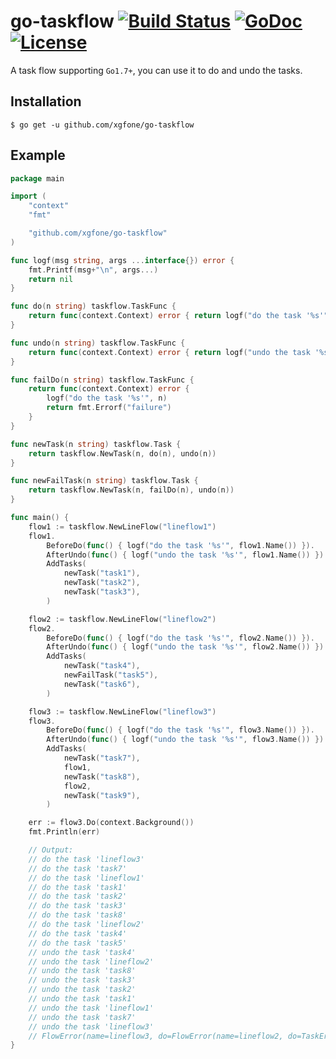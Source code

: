 # go-taskflow [![Build Status](https://api.travis-ci.com/xgfone/go-taskflow.svg?branch=master)](https://travis-ci.com/github/xgfone/go-taskflow) [![GoDoc](https://pkg.go.dev/badge/github.com/xgfone/go-taskflow)](https://pkg.go.dev/github.com/xgfone/go-taskflow) [![License](https://img.shields.io/badge/License-Apache%202.0-blue.svg?style=flat-square)](https://raw.githubusercontent.com/xgfone/go-taskflow/master/LICENSE)

A task flow supporting `Go1.7+`, you can use it to do and undo the tasks.

## Installation
```shell
$ go get -u github.com/xgfone/go-taskflow
```

## Example
```go
package main

import (
	"context"
	"fmt"

	"github.com/xgfone/go-taskflow"
)

func logf(msg string, args ...interface{}) error {
	fmt.Printf(msg+"\n", args...)
	return nil
}

func do(n string) taskflow.TaskFunc {
	return func(context.Context) error { return logf("do the task '%s'", n) }
}

func undo(n string) taskflow.TaskFunc {
	return func(context.Context) error { return logf("undo the task '%s'", n) }
}

func failDo(n string) taskflow.TaskFunc {
	return func(context.Context) error {
		logf("do the task '%s'", n)
		return fmt.Errorf("failure")
	}
}

func newTask(n string) taskflow.Task {
	return taskflow.NewTask(n, do(n), undo(n))
}

func newFailTask(n string) taskflow.Task {
	return taskflow.NewTask(n, failDo(n), undo(n))
}

func main() {
	flow1 := taskflow.NewLineFlow("lineflow1")
	flow1.
		BeforeDo(func() { logf("do the task '%s'", flow1.Name()) }).
		AfterUndo(func() { logf("undo the task '%s'", flow1.Name()) }).
		AddTasks(
			newTask("task1"),
			newTask("task2"),
			newTask("task3"),
		)

	flow2 := taskflow.NewLineFlow("lineflow2")
	flow2.
		BeforeDo(func() { logf("do the task '%s'", flow2.Name()) }).
		AfterUndo(func() { logf("undo the task '%s'", flow2.Name()) }).
		AddTasks(
			newTask("task4"),
			newFailTask("task5"),
			newTask("task6"),
		)

	flow3 := taskflow.NewLineFlow("lineflow3")
	flow3.
		BeforeDo(func() { logf("do the task '%s'", flow3.Name()) }).
		AfterUndo(func() { logf("undo the task '%s'", flow3.Name()) }).
		AddTasks(
			newTask("task7"),
			flow1,
			newTask("task8"),
			flow2,
			newTask("task9"),
		)

	err := flow3.Do(context.Background())
	fmt.Println(err)

	// Output:
	// do the task 'lineflow3'
	// do the task 'task7'
	// do the task 'lineflow1'
	// do the task 'task1'
	// do the task 'task2'
	// do the task 'task3'
	// do the task 'task8'
	// do the task 'lineflow2'
	// do the task 'task4'
	// do the task 'task5'
	// undo the task 'task4'
	// undo the task 'lineflow2'
	// undo the task 'task8'
	// undo the task 'task3'
	// undo the task 'task2'
	// undo the task 'task1'
	// undo the task 'lineflow1'
	// undo the task 'task7'
	// undo the task 'lineflow3'
	// FlowError(name=lineflow3, do=FlowError(name=lineflow2, do=TaskError(name=task5, err=failure)))
}
```
